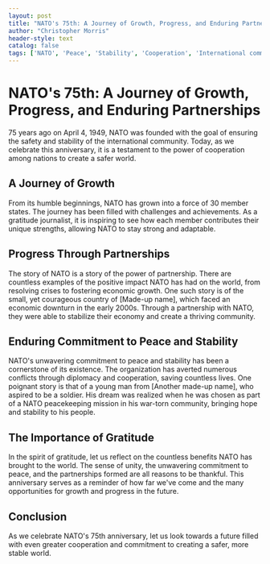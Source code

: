 ```yaml
---
layout: post
title: "NATO's 75th: A Journey of Growth, Progress, and Enduring Partnerships"
author: "Christopher Morris"
header-style: text
catalog: false
tags: ['NATO', 'Peace', 'Stability', 'Cooperation', 'International community', 'Safety', 'Diplomacy', 'Economic growth']
---
```


# NATO's 75th: A Journey of Growth, Progress, and Enduring Partnerships

75 years ago on April 4, 1949, NATO was founded with the goal of ensuring the safety and stability of the international community. Today, as we celebrate this anniversary, it is a testament to the power of cooperation among nations to create a safer world.

## A Journey of Growth

From its humble beginnings, NATO has grown into a force of 30 member states. The journey has been filled with challenges and achievements. As a gratitude journalist, it is inspiring to see how each member contributes their unique strengths, allowing NATO to stay strong and adaptable.

## Progress Through Partnerships

The story of NATO is a story of the power of partnership. There are countless examples of the positive impact NATO has had on the world, from resolving crises to fostering economic growth. One such story is of the small, yet courageous country of [Made-up name], which faced an economic downturn in the early 2000s. Through a partnership with NATO, they were able to stabilize their economy and create a thriving community.

## Enduring Commitment to Peace and Stability

NATO's unwavering commitment to peace and stability has been a cornerstone of its existence. The organization has averted numerous conflicts through diplomacy and cooperation, saving countless lives. One poignant story is that of a young man from [Another made-up name], who aspired to be a soldier. His dream was realized when he was chosen as part of a NATO peacekeeping mission in his war-torn community, bringing hope and stability to his people.

## The Importance of Gratitude

In the spirit of gratitude, let us reflect on the countless benefits NATO has brought to the world. The sense of unity, the unwavering commitment to peace, and the partnerships formed are all reasons to be thankful. This anniversary serves as a reminder of how far we've come and the many opportunities for growth and progress in the future.

## Conclusion

As we celebrate NATO's 75th anniversary, let us look towards a future filled with even greater cooperation and commitment to creating a safer, more stable world.